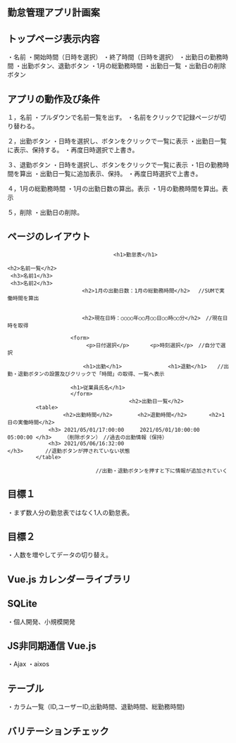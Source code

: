 ## 勤怠管理アプリ計画案

## トップページ表示内容
・名前
・開始時間（日時を選択）
・終了時間（日時を選択）
・出勤日の勤務時間
・出勤ボタン、退勤ボタン
・1月の総勤務時間
・出勤日一覧
・出勤日の削除ボタン
         

## アプリの動作及び条件
１，名前
・プルダウンで名前一覧を出す。
・名前をクリックで記録ページが切り替わる。

２，出勤ボタン
・日時を選択し、ボタンをクリックで一覧に表示
・出勤日一覧に表示、保持する。
・再度日時選択で上書き。

３、退勤ボタン
・日時を選択し、ボタンをクリックで一覧に表示
・1日の勤務時間を算出
・出勤日一覧に追加表示、保持。
・再度日時選択で上書き。

４，1月の総勤務時間
・1月の出勤日数の算出。表示
・1月の勤務時間を算出。表示

５，削除
・出勤日の削除。

## ページのレイアウト
```
                        　　　　   <h1>勤怠表</h1>

<h2>名前一覧</h2>
 <h3>名前1</h3>             
 <h3>名前2</h3>
                    　  <h2>1月の出勤日数：1月の総勤務時間</h2>　 //SUMで実働時間を算出


                      　<h2>現在日時：○○○○年○○月○○日○○時○○分</h2>　//現在日時を取得

                    <form>   
                         <p>日付選択</p>　　　　<p>時刻選択</p>　//自分で選択

                        <h1>出勤</h1> 　　　　　　　  <h1>退勤</h1>　　//出勤・退勤ボタンの設置及びクリックで「時間」の取得、一覧へ表示

                    <h1>従業員氏名</h1>
                    </form>
        　　　　　　　　　　　　　         <h2>出勤日一覧</h2>
         <table>
                　<h2>出勤時間</h2>        <h2>退勤時間</h2>       <h2>1日の実働時間</h2>
             <h3> 2021/05/01/17:00:00     2021/05/01/10:00:00         　05:00:00 </h3>    （削除ボタン）　//過去の出勤情報（保持）
             <h3> 2021/05/06/16:32:00                                            </h3>       //退勤ボタンが押されていない状態        
         </table>                                           

                            //出勤・退勤ボタンを押すと下に情報が追加されていく

```

## 目標１
・まず数人分の勤怠表ではなく1人の勤怠表。

## 目標２
・人数を増やしてデータの切り替え。

## Vue.js カレンダーライブラリ

## SQLite
・個人開発、小規模開発

## JS非同期通信 Vue.js
・Ajax
・aixos

## テーブル
・カラム一覧（ID,ユーザーID,出勤時間、退勤時間、総勤務時間)

## バリテーションチェック